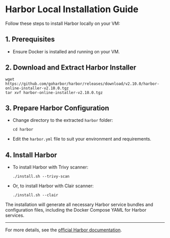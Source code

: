 # Harbor Local Installation Guide

Follow these steps to install Harbor locally on your VM:

## 1. Prerequisites
- Ensure Docker is installed and running on your VM.

## 2. Download and Extract Harbor Installer
```
wget https://github.com/goharbor/harbor/releases/download/v2.10.0/harbor-online-installer-v2.10.0.tgz
tar xvf harbor-online-installer-v2.10.0.tgz
```

## 3. Prepare Harbor Configuration
- Change directory to the extracted `harbor` folder:
  ```
  cd harbor
  ```
- Edit the `harbor.yml` file to suit your environment and requirements.

## 4. Install Harbor
- To install Harbor with Trivy scanner:
  ```
  ./install.sh --trivy-scan
  ```
- Or, to install Harbor with Clair scanner:
  ```
  ./install.sh --clair
  ```

The installation will generate all necessary Harbor service bundles and configuration files, including the Docker Compose YAML for Harbor services.

---
For more details, see the [official Harbor documentation](https://goharbor.io/docs/).
